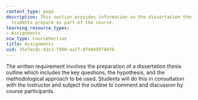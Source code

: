 ```yaml
---
content_type: page
description: This section provides information on the dissertation thesis outline
  students prepare as part of the course.
learning_resource_types:
- Assignments
ocw_type: CourseSection
title: Assignments
uid: 35e7ec8c-42c2-7400-aaf7-8f40899794f8
---
```


The written requirement involves the preparation of a dissertation thesis outline which includes the key questions, the hypothesis, and the methodological approach to be used. Students will do this in consultation with the instructor and subject the outline to comment and discussion by course participants.